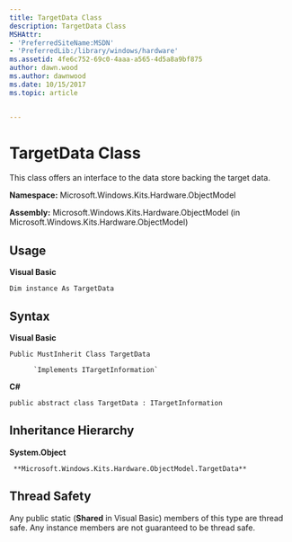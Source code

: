 ```yaml
---
title: TargetData Class
description: TargetData Class
MSHAttr:
- 'PreferredSiteName:MSDN'
- 'PreferredLib:/library/windows/hardware'
ms.assetid: 4fe6c752-69c0-4aaa-a565-4d5a8a9bf875
author: dawn.wood
ms.author: dawnwood
ms.date: 10/15/2017
ms.topic: article


---
```


# TargetData Class


This class offers an interface to the data store backing the target data.

**Namespace:** Microsoft.Windows.Kits.Hardware.ObjectModel

**Assembly:** Microsoft.Windows.Kits.Hardware.ObjectModel (in Microsoft.Windows.Kits.Hardware.ObjectModel)

## <span id="Usage"></span><span id="usage"></span><span id="USAGE"></span>Usage


**Visual Basic**

`Dim instance As TargetData`

## <span id="Syntax"></span><span id="syntax"></span><span id="SYNTAX"></span>Syntax


**Visual Basic**

`Public MustInherit Class TargetData`

          `Implements ITargetInformation`

**C#**

`public abstract class TargetData : ITargetInformation`

## <span id="Inheritance_Hierarchy"></span><span id="inheritance_hierarchy"></span><span id="INHERITANCE_HIERARCHY"></span>Inheritance Hierarchy


**System.Object**

     **Microsoft.Windows.Kits.Hardware.ObjectModel.TargetData**

## <span id="Thread_Safety"></span><span id="thread_safety"></span><span id="THREAD_SAFETY"></span>Thread Safety


Any public static (**Shared** in Visual Basic) members of this type are thread safe. Any instance members are not guaranteed to be thread safe.

 

 






